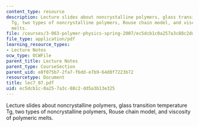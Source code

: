 ```yaml
---
content_type: resource
description: Lecture slides about noncrystalline polymers, glass transition temperature
  Tg, two types of noncrystalline polymers, Rouse chain model, and viscosity of polymeric
  melts.
file: /courses/3-063-polymer-physics-spring-2007/ec5dcb1c0a257a3c88c2dd5a3b13e325_lec7_07.pdf
file_type: application/pdf
learning_resource_types:
- Lecture Notes
ocw_type: OCWFile
parent_title: Lecture Notes
parent_type: CourseSection
parent_uid: e8f075b7-2fa7-f6dd-e7b9-64d0f7223b72
resourcetype: Document
title: lec7_07.pdf
uid: ec5dcb1c-0a25-7a3c-88c2-dd5a3b13e325
---
```

Lecture slides about noncrystalline polymers, glass transition temperature Tg, two types of noncrystalline polymers, Rouse chain model, and viscosity of polymeric melts.

